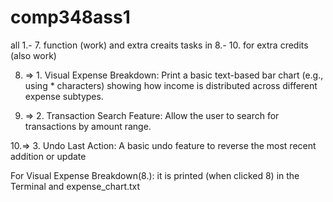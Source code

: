 # comp348ass1

all 1.- 7. function (work)
and extra creaits tasks in 8.- 10. for extra credits (also work)

8. => 1. Visual Expense Breakdown: Print a basic text-based bar chart (e.g., using * characters) 
showing how income is distributed across different expense subtypes. 

9. => 2. Transaction Search Feature: Allow the user to search for transactions by amount range. 

10.=> 3. Undo Last Action: A basic undo feature to reverse the most recent addition or update

For Visual Expense Breakdown(8.): it is printed (when clicked 8) in the Terminal and expense_chart.txt